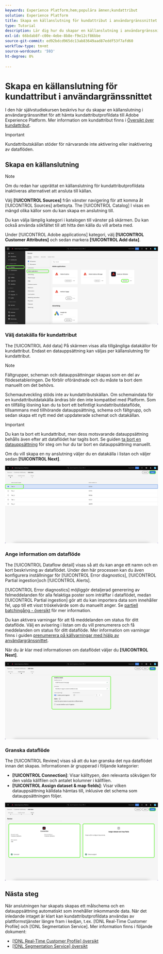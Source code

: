 ```yaml
---
keywords: Experience Platform;hem;populära ämnen;kundattribut
solution: Experience Platform
title: Skapa en källanslutning för kundattribut i användargränssnittet
type: Tutorial
description: Lär dig hur du skapar en källanslutning i användargränssnittet för att överföra kundattributprofildata till Adobe Experience Platform.
exl-id: 66bdab8f-c00e-4ebe-8b8e-f9e12cf86bbe
source-git-commit: ed92bdcd965dc13ab83649aad87eddf53f7afd60
workflow-type: tm+mt
source-wordcount: '593'
ht-degree: 0%

---
```


# Skapa en källanslutning för kundattribut i användargränssnittet

I den här självstudiekursen beskrivs hur du skapar en källanslutning i användargränssnittet för att hämta kundattributprofildata till Adobe Experience Platform. Mer information om kundattribut finns i [Översikt över kundattribut](https://experienceleague.adobe.com/docs/core-services/interface/customer-attributes/attributes.html).

>[!IMPORTANT]
>
>Kundattributskällan stöder för närvarande inte aktivering eller inaktivering av dataflöden.

## Skapa en källanslutning

>[!NOTE]
>
>Om du redan har upprättat en källanslutning för kundattributprofildata inaktiveras alternativet att ansluta till källan.

Välj **[!UICONTROL Sources]** från vänster navigering för att komma åt [!UICONTROL Sources] arbetsyta. The [!UICONTROL Catalog] I visas en mängd olika källor som du kan skapa en anslutning till.

Du kan välja lämplig kategori i katalogen till vänster på skärmen. Du kan också använda sökfältet till att hitta den källa du vill arbeta med.

Under [!UICONTROL Adobe applications] kategori, välj **[!UICONTROL Customer Attributes]** och sedan markera **[!UICONTROL Add data]**.

![katalog](../../../../images/tutorials/create/customer-attributes/catalog.png)

### Välj datakälla för kundattribut

The [!UICONTROL Add data] På skärmen visas alla tillgängliga datakällor för kundattribut. Endast en datauppsättning kan väljas per källanslutning för kundattribut.

>[!NOTE]
>
>Fältgrupper, scheman och datauppsättningar skapas som en del av flödesetableringen. De förblir oförändrade och du måste ta bort dem manuellt om det behövs.

Schemautveckling stöds inte av kundattributskällan. Om schemaindata för en kundattributdatakälla ändras blir den inte kompatibel med Platform. Som en tillfällig lösning kan du ta bort ett befintligt kundattributdataflöde, tillsammans med tillhörande datauppsättning, schema och fältgrupp, och sedan skapa ett nytt med det uppdaterade schemat och datakällan.

>[!IMPORTANT]
>
>Du kan ta bort ett kundattribut, men dess motsvarande datauppsättning behålls även efter att dataflödet har tagits bort. Se guiden [ta bort en datauppsättning](../../../../../catalog/datasets/user-guide.md) för steg om hur du tar bort en datauppsättning manuellt.

Om du vill skapa en ny anslutning väljer du en datakälla i listan och väljer sedan **[!UICONTROL Next]**.

![tilläggsdata](../../../../images/tutorials/create/customer-attributes/add-data.png)

### Ange information om dataflöde

The [!UICONTROL Dataflow detail] visas så att du kan ange ett namn och en kort beskrivning av dataflödet. Under den här processen kan du även konfigurera inställningar för [!UICONTROL Error diagnostics], [!UICONTROL Partial ingestion]och [!UICONTROL Alerts].

[!UICONTROL Error diagnostics] möjliggör detaljerad generering av felmeddelanden för alla felaktiga poster som inträffar i dataflödet, medan [!UICONTROL Partial ingestion] gör att du kan importera data som innehåller fel, upp till ett visst tröskelvärde som du manuellt anger. Se [partiell batchingång - översikt](../../../../../ingestion/batch-ingestion/partial.md) för mer information.

Du kan aktivera varningar för att få meddelanden om status för ditt dataflöde. Välj en avisering i listan om du vill prenumerera och få meddelanden om status för ditt dataflöde. Mer information om varningar finns i guiden [prenumerera på källvarningar med hjälp av användargränssnittet](../../alerts.md).

När du är klar med informationen om dataflödet väljer du **[!UICONTROL Next]**.

![dataflöde-detail](../../../../images/tutorials/create/customer-attributes/dataflow-detail.png)

### Granska dataflöde

The [!UICONTROL Review] visas så att du kan granska det nya dataflödet innan det skapas. Informationen är grupperad i följande kategorier:

* **[!UICONTROL Connection]**: Visar källtypen, den relevanta sökvägen för den valda källfilen och antalet kolumner i källfilen.
* **[!UICONTROL Assign dataset & map fields]**: Visar vilken datauppsättning källdata hämtas till, inklusive det schema som datauppsättningen följer.

![recension](../../../../images/tutorials/create/customer-attributes/review.png)

## Nästa steg

När anslutningen har skapats skapas ett målschema och en datauppsättning automatiskt som innehåller inkommande data. När det inledande intaget är klart kan kundattributprofildata användas av plattformstjänster längre fram i kedjan, t.ex. [!DNL Real-Time Customer Profile] och [!DNL Segmentation Service]. Mer information finns i följande dokument:

* [[!DNL Real-Time Customer Profile] översikt](../../../../../profile/home.md)
* [[!DNL Segmentation Service] översikt](../../../../../segmentation/home.md)
